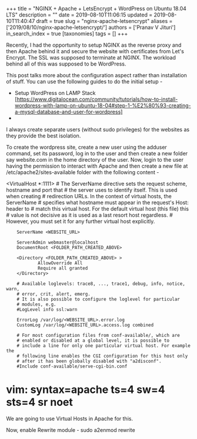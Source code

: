 +++
title = "NGINX + Apache + LetsEncrypt + WordPress on Ubuntu 18.04 LTS"
description = ""
date = 2019-08-10T11:06:15
updated = 2019-08-10T11:40:47
draft = true
slug = "nginx-apache-letsencrypt"
aliases = ['2019/08/10/nginx-apache-letsencrypt/']
authors = ['Pranav V Jituri']
in_search_index = true
[taxonomies]
tags = []
+++


Recently, I had the opportunity to setup NGINX as the reverse proxy and then
Apache behind it and secure the website with certificates from Let's Encrypt.
The SSL was supposed to terminate at NGINX. The workload behind all of this was
supposed to be WordPress.

This post talks more about the configuration aspect rather than installation of
stuff. You can use the following guides to do the initial setup -

 * Setup WordPress on LAMP Stack
   [https://www.digitalocean.com/community/tutorials/how-to-install-wordpress-with-lamp-on-ubuntu-18-04#step-1-%E2%80%93-creating-a-mysql-database-and-user-for-wordpress]
 * 

I always create separate users (without sudo privileges) for the websites as
they provide the best isolation.

To create the wordpress site, create a new user using the adduser command, set
its password, log in to the user and then create a new folder say website.com in
the home directory of the user.
Now, login to the user having the permission to interact with Apache and then
create a new file at /etc/apache2/sites-available folder with the following
content -

<VirtualHost *:1111>
        # The ServerName directive sets the request scheme, hostname and port that
        # the server uses to identify itself. This is used when creating
        # redirection URLs. In the context of virtual hosts, the ServerName
        # specifies what hostname must appear in the request's Host: header to
        # match this virtual host. For the default virtual host (this file) this
        # value is not decisive as it is used as a last resort host regardless.
        # However, you must set it for any further virtual host explicitly.

        ServerName <WEBSITE_URL>

        ServerAdmin webmaster@localhost
        DocumentRoot <FOLDER_PATH_CREATED_ABOVE>

        <Directory <FOLDER_PATH_CREATED_ABOVE> >
                AllowOverride All
                Require all granted
        </Directory>

        # Available loglevels: trace8, ..., trace1, debug, info, notice, warn,
        # error, crit, alert, emerg.
        # It is also possible to configure the loglevel for particular
        # modules, e.g.
        #LogLevel info ssl:warn

        ErrorLog /var/log/<WEBSITE_URL>.error.log
        CustomLog /var/log/<WEBSITE_URL>.access.log combined

        # For most configuration files from conf-available/, which are
        # enabled or disabled at a global level, it is possible to
        # include a line for only one particular virtual host. For example the
        # following line enables the CGI configuration for this host only
        # after it has been globally disabled with "a2disconf".
        #Include conf-available/serve-cgi-bin.conf
</VirtualHost>

# vim: syntax=apache ts=4 sw=4 sts=4 sr noet


We are going to use Virtual Hosts in Apache for this.

Now, enable Rewrite module - sudo a2enmod rewrite